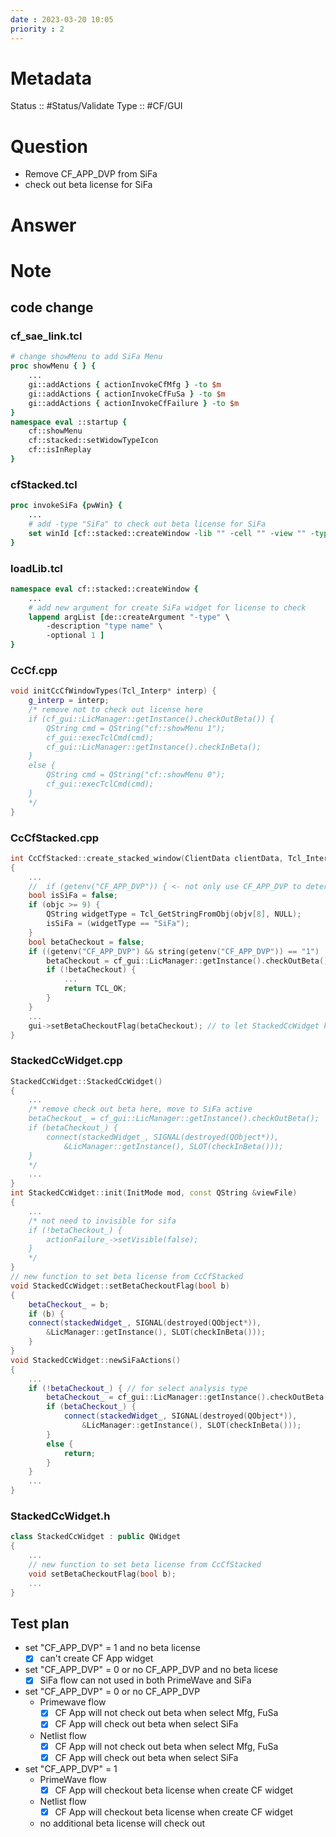 ```yaml
---
date : 2023-03-20 10:05
priority : 2
---
```

# Metadata
Status :: #Status/Validate 
Type :: #CF/GUI 
# Question
* Remove CF_APP_DVP from SiFa
* check out beta license for SiFa
# Answer
# Note
## code change
### cf_sae_link.tcl
```tcl
# change showMenu to add SiFa Menu
proc showMenu { } {
	...
	gi::addActions { actionInvokeCfMfg } -to $m
	gi::addActions { actionInvokeCfFuSa } -to $m
	gi::addActions { actionInvokeCfFailure } -to $m
}
namespace eval ::startup {
	cf::showMenu
	cf::stacked::setWidowTypeIcon
	cf::isInReplay
}
```
### cfStacked.tcl
```tcl
proc invokeSiFa {pwWin} {
	...
	# add -type "SiFa" to check out beta license for SiFa
	set winId [cf::stacked::createWindow -lib "" -cell "" -view "" -type "SiFa"] 
}
```
### loadLib.tcl
```tcl
namespace eval cf::stacked::createWindow {
	...
	# add new argument for create SiFa widget for license to check
	lappend argList [de::createArgument "-type" \
	    -description "type name" \
	    -optional 1 ]	
}
```
### CcCf.cpp
```cpp
void initCcCfWindowTypes(Tcl_Interp* interp) {
	g_interp = interp;
	/* remove not to check out license here
	if (cf_gui::LicManager::getInstance().checkOutBeta()) {
		QString cmd = QString("cf::showMenu 1");
		cf_gui::execTclCmd(cmd);
		cf_gui::LicManager::getInstance().checkInBeta();
	}
	else {
		QString cmd = QString("cf::showMenu 0");
		cf_gui::execTclCmd(cmd);
	}
	*/
}

```
### CcCfStacked.cpp
```cpp
int CcCfStacked::create_stacked_window(ClientData clientData, Tcl_Interp *interp, int objc, Tcl_Obj *CONST objv[])
{
	...
	// 	if (getenv("CF_APP_DVP")) { <- not only use CF_APP_DVP to determine check out beta license
	bool isSiFa = false;
	if (objc >= 9) {
		QString widgetType = Tcl_GetStringFromObj(objv[8], NULL);
	    isSiFa = (widgetType == "SiFa");
	}
	bool betaCheckout = false;
	if ((getenv("CF_APP_DVP") && string(getenv("CF_APP_DVP")) == "1") || isSiFa) {
		betaCheckout = cf_gui::LicManager::getInstance().checkOutBeta();
		if (!betaCheckout) {
			...
			return TCL_OK;
		}
	}
	...
	gui->setBetaCheckoutFlag(betaCheckout); // to let StackedCcWidget know that beta licence is check out
}
```
### StackedCcWidget.cpp
```cpp
StackedCcWidget::StackedCcWidget()
{
	...
	/* remove check out beta here, move to SiFa active
	betaCheckout_ = cf_gui::LicManager::getInstance().checkOutBeta();
	if (betaCheckout_) {
		connect(stackedWidget_, SIGNAL(destroyed(QObject*)),
			&LicManager::getInstance(), SLOT(checkInBeta()));
	}
	*/
	...
}
int StackedCcWidget::init(InitMode mod, const QString &viewFile)
{
	...
	/* not need to invisible for sifa
	if (!betaCheckout_) {
		actionFailure_->setVisible(false);
	}
	*/
}
// new function to set beta license from CcCfStacked
void StackedCcWidget::setBetaCheckoutFlag(bool b)
{
	betaCheckout_ = b;
	if (b) {
	connect(stackedWidget_, SIGNAL(destroyed(QObject*)),
		&LicManager::getInstance(), SLOT(checkInBeta()));
	}
}
void StackedCcWidget::newSiFaActions()
{
	...
	if (!betaCheckout_) { // for select analysis type
		betaCheckout_ = cf_gui::LicManager::getInstance().checkOutBeta();
		if (betaCheckout_) {
			connect(stackedWidget_, SIGNAL(destroyed(QObject*)),
				&LicManager::getInstance(), SLOT(checkInBeta()));
		}
		else {
			return;
		}	
	}
	...
}
```
### StackedCcWidget.h
```cpp
class StackedCcWidget : public QWidget
{
	...
	// new function to set beta license from CcCfStacked
	void setBetaCheckoutFlag(bool b);
	...
}
```
## Test plan
* set "CF_APP_DVP" = 1 and no beta license 
	* [x] can't create CF App widget
* set "CF_APP_DVP" = 0 or no CF_APP_DVP and no beta licese
	* [x] SiFa flow can not used in both PrimeWave and SiFa
* set "CF_APP_DVP" = 0 or no CF_APP_DVP
	* Primewave flow
		* [x] CF App will not check out beta when select Mfg, FuSa 
		* [x] CF App will check out beta when select SiFa 
	* Netlist flow
		* [x] CF App will not check out beta when select Mfg, FuSa 
		* [x] CF App will check out beta when select SiFa 
* set "CF_APP_DVP" = 1
	* PrimeWave flow
		* [x] CF App will checkout beta license when create CF widget
	* Netlist flow
		* [x] CF App will checkout beta license when create CF widget
	* no additional beta license will check out

